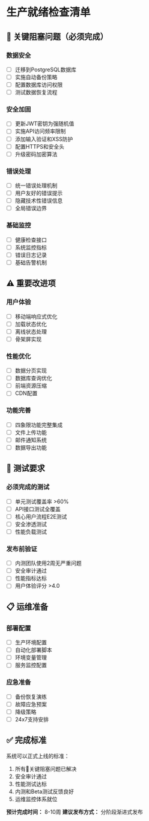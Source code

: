 # 生产就绪检查清单

## 🚨 关键阻塞问题（必须完成）

### 数据安全
- [ ] 迁移到PostgreSQL数据库
- [ ] 实施自动备份策略
- [ ] 配置数据库访问权限
- [ ] 测试数据恢复流程

### 安全加固
- [ ] 更新JWT密钥为强随机值
- [ ] 实施API访问频率限制
- [ ] 添加输入验证和XSS防护
- [ ] 配置HTTPS和安全头
- [ ] 升级密码加密算法

### 错误处理
- [ ] 统一错误处理机制
- [ ] 用户友好的错误提示
- [ ] 隐藏技术性错误信息
- [ ] 全局错误边界

### 基础监控
- [ ] 健康检查接口
- [ ] 系统监控指标
- [ ] 错误日志记录
- [ ] 基础告警机制

## ⚠️ 重要改进项

### 用户体验
- [ ] 移动端响应式优化
- [ ] 加载状态优化
- [ ] 离线状态处理
- [ ] 骨架屏实现

### 性能优化
- [ ] 数据分页实现
- [ ] 数据库查询优化
- [ ] 前端资源压缩
- [ ] CDN配置

### 功能完善
- [ ] 四象限功能完整集成
- [ ] 文件上传功能
- [ ] 邮件通知系统
- [ ] 数据导出功能

## 🧪 测试要求

### 必须完成的测试
- [ ] 单元测试覆盖率 >60%
- [ ] API接口测试全覆盖
- [ ] 核心用户流程E2E测试
- [ ] 安全渗透测试
- [ ] 性能负载测试

### 发布前验证
- [ ] 内测团队使用2周无严重问题
- [ ] 安全审计通过
- [ ] 性能指标达标
- [ ] 用户体验评分 >4.0

## 📋 运维准备

### 部署配置
- [ ] 生产环境配置
- [ ] 自动化部署脚本
- [ ] 环境变量管理
- [ ] 服务监控配置

### 应急准备
- [ ] 备份恢复演练
- [ ] 故障应急预案
- [ ] 降级策略
- [ ] 24x7支持安排

## ✅ 完成标准

系统可以正式上线的标准：
1. 所有🚨关键阻塞问题已解决
2. 安全审计通过
3. 性能测试达标
4. 内测和Beta测试反馈良好
5. 运维监控体系就位

**预计完成时间：** 8-10周
**建议发布方式：** 分阶段渐进式发布